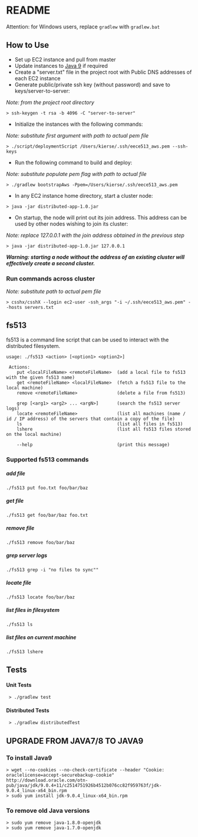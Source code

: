 # README #

Attention: for Windows users, replace `gradlew` with `gradlew.bat`

## How to Use ##
- Set up EC2 instance and pull from master
- Update instances to [Java 9](#markdown-header-to-install-java9) if required
- Create a "server.txt" file in the project root with Public DNS addresses of each EC2 instance
- Generate public/private ssh key (without password) and save to keys/server-to-server:

_Note: from the project root directory_
```
> ssh-keygen -t rsa -b 4096 -C "server-to-server"
```
- Initialize the instances with the following commands:

_Note: substitute first argument with path to actual pem file_
```
> ./script/deploymentScript /Users/kierse/.ssh/eece513_aws.pem --ssh-keys
```
- Run the following command to build and deploy:

_Note: substitute populate pem flag with path to actual file_
```
> ./gradlew bootstrapAws -Ppem=/Users/kierse/.ssh/eece513_aws.pem
```
- In any EC2 instance home directory, start a cluster node:
```
> java -jar distributed-app-1.0.jar
```
- On startup, the node will print out its join address. This address can be used by other nodes wishing to join its cluster:

_Note: replace 127.0.0.1 with the join address obtained in the previous step_
```
> java -jar distributed-app-1.0.jar 127.0.0.1
```

**_Warning: starting a node without the address of an existing cluster will effectively create a second cluster._**

### Run commands across cluster ###

_Note: substitute path to actual pem file_
```
> csshx/csshX --login ec2-user -ssh_args "-i ~/.ssh/eece513_aws.pem" --hosts servers.txt
```

## fs513 ##
fs513 is a command line script that can be used to interact with the distributed filesystem.
```
usage: ./fs513 <action> [<option1> <option2>]

 Actions:
    put <localFileName> <remoteFileName>  (add a local file to fs513 with the given fs513 name)
    get <remoteFileName> <localFileName>  (fetch a fs513 file to the local machine)
    remove <remoteFileName>               (delete a file from fs513)

    grep [<arg1> <arg2> ... <argN>]       (search the fs513 server logs)
    locate <remoteFileName>               (list all machines (name / id / IP address) of the servers that contain a copy of the file)
    ls                                    (list all files in fs513)
    lshere                                (list all fs513 files stored on the local machine)

    --help                                (print this message)
```
### Supported fs513 commands ###
##### add file #####
```
./fs513 put foo.txt foo/bar/baz
```
##### get file #####
```
./fs513 get foo/bar/baz foo.txt
```
##### remove file #####
```
./fs513 remove foo/bar/baz
```
##### grep server logs #####
```
./fs513 grep -i "no files to sync""
```
##### locate file #####
```
./fs513 locate foo/bar/baz
```
##### list files in filesystem #####
```
./fs513 ls
```
##### list files on current machine #####
```
./fs513 lshere
```

## Tests ##

#### Unit Tests ####
```
 > ./gradlew test
```
#### Distributed Tests ####
```
 > ./gradlew distributedTest
```

## UPGRADE FROM JAVA7/8 TO JAVA9 ###

### To install Java9 ###

```
> wget --no-cookies --no-check-certificate --header "Cookie: oraclelicense=accept-securebackup-cookie" http://download.oracle.com/otn-pub/java/jdk/9.0.4+11/c2514751926b4512b076cc82f959763f/jdk-9.0.4_linux-x64_bin.rpm
> sudo yum install jdk-9.0.4_linux-x64_bin.rpm
```

### To remove old Java versions ###

```
> sudo yum remove java-1.8.0-openjdk
> sudo yum remove java-1.7.0-openjdk
```
